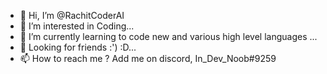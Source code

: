 - 👋 Hi, I’m @RachitCoderAI
- 👀 I’m interested in Coding...
- 🌱 I’m currently learning to code new and various high level languages ...
- 💞️ Looking for friends :') :D...
- 📫 How to reach me ? Add me on discord, In_Dev_Noob#9259 

<!---
RachitCoderAI/RachitCoderAI is a ✨ special ✨ repository because its `README.md` (this file) appears on your GitHub profile.
You can click the Preview link to take a look at your changes.
--->
